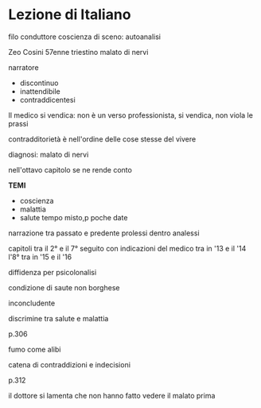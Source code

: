 # Lezione di Italiano

filo conduttore coscienza di sceno: autoanalisi

Zeo Cosini 57enne triestino malato di nervi


narratore
* discontinuo
* inattendibile
* contraddicentesi

Il medico si vendica: non è un verso professionista, si vendica, non viola le prassi

contradditorietà è nell'ordine delle cose stesse del vivere

diagnosi: malato di nervi

nell'ottavo capitolo se ne rende conto


**TEMI**
* coscienza
* malattia
* salute
tempo misto,p poche date

narrazione tra passato e predente
prolessi dentro analessi

capitoli tra il 2° e il 7° seguito con indicazioni del medico tra in '13 e  il '14
l'8° tra in '15 e il '16

diffidenza per psicolonalisi

condizione di saute non borghese

inconcludente


discrimine tra salute e malattia


p.306 


fumo come alibi

catena di contraddizioni e indecisioni


p.312

il dottore si lamenta che non hanno fatto vedere il malato prima
<!--stackedit_data:
eyJoaXN0b3J5IjpbMzY3NzA5ODY3LDE5NTczNTQ1OTksMzE2MT
Q2MjI1XX0=
-->